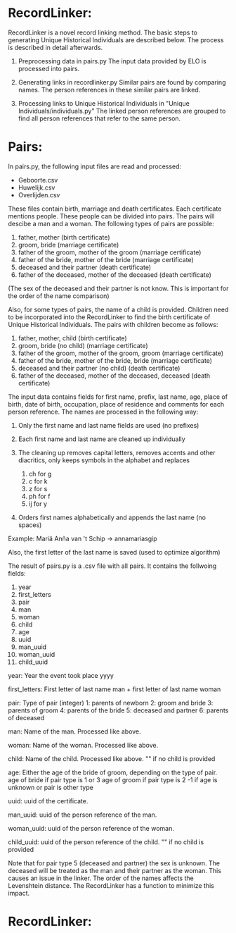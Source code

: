 # RecordLinker: #
RecordLinker is a novel record linking method. The basic steps to generating Unique Historical Individuals are described below. The process is described in detail afterwards.

1. Preprocessing data in pairs.py
The input data provided by ELO is processed into pairs.

2. Generating links in recordlinker.py
Similar pairs are found by comparing names. The person references in these similar pairs are linked.

3. Processing links to Unique Historical Individuals in "Unique Individuals/individuals.py"
The linked person references are grouped to find all person references that refer to the same person.

# Pairs: #
In pairs.py, the following input files are read and processed:
- Geboorte.csv
- Huwelijk.csv
- Overlijden.csv

These files contain birth, marriage and death certificates. Each certificate mentions people. These people can be divided into pairs. The pairs will descibe a man and a woman. The following types of pairs are possible:
1. father, mother (birth certificate)
2. groom, bride (marriage certificate)
3. father of the groom, mother of the groom (marriage certificate)
4. father of the bride, mother of the bride (marriage certificate)
5. deceased and their partner (death certificate)
6. father of the deceased, mother of the deceased (death certificate)

(The sex of the deceased and their partner is not know. This is important for the order of the name comparison)

Also, for some types of pairs, the name of a child is provided. Children need to be incorporated into the RecordLinker to find the birth certificate of Unique Historical Individuals. The pairs with children become as follows:
1. father, mother, child (birth certificate)
2. groom, bride (no child) (marriage certificate)
3. father of the groom, mother of the groom, groom (marriage certificate)
4. father of the bride, mother of the bride, bride (marriage certificate)
5. deceased and their partner (no child) (death certificate)
6. father of the deceased, mother of the deceased, deceased (death certificate)

The input data contains fields for first name, prefix, last name, age, place of birth, date of birth, occupation, place of residence and comments for each person reference. The names are processed in the following way:
1. Only the first name and last name fields are used (no prefixes)
2. Each first name and last name are cleaned up individually
3. The cleaning up removes capital letters, removes accents and other diacritics, only keeps symbols in the alphabet and replaces
    1. ch for g
    2. c for k
    3. z for s
    4. ph for f
    5. ij for y

4. Orders first names alphabetically and appends the last name (no spaces)

Example:
Mariä Anña van 't Schip
->
annamariasgip

Also, the first letter of the last name is saved (used to optimize algorithm)

The result of pairs.py is a .csv file with all pairs. It contains the follwoing fields:
1. year
2. first_letters
3. pair
4. man
5. woman
6. child
7. age
8. uuid
9. man_uuid
10. woman_uuid
11. child_uuid

year:
Year the event took place yyyy

first_letters:
First letter of last name man + first letter of last name woman

pair:
Type of pair (integer)
1: parents of newborn
2: groom and bride
3: parents of groom
4: parents of the bride
5: deceased and partner
6: parents of deceased

man:
Name of the man. Processed like above.

woman:
Name of the woman. Processed like above.

child:
Name of the child. Processed like above.
"" if no child is provided

age:
Either the age of the bride of groom, depending on the type of pair. 
age of bride if pair type is 1 or 3
age of groom if pair type is 2
-1 if age is unknown or pair is other type

uuid:
uuid of the certificate.

man_uuid:
uuid of the person reference of the man.

woman_uuid:
uuid of the person reference of the woman.

child_uuid:
uuid of the person reference of the child.
"" if no child is provided

Note that for pair type 5 (deceased and partner) the sex is unknown. The deceased will be treated as the man and their partner as the woman. This causes an issue in the linker. The order of the names affects the Levenshtein distance. The RecordLinker has a function to minimize this impact.

# RecordLinker: #

